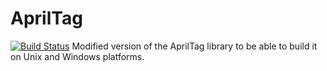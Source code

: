 # AprilTag
[![Build Status](https://travis-ci.org/s-trinh/AprilTag.svg?branch=master)](https://travis-ci.org/s-trinh/AprilTag?branch=master)
Modified version of the AprilTag library to be able to build it on Unix and Windows platforms.
